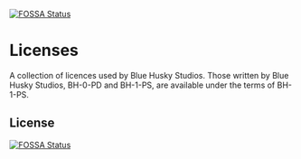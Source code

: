 [![FOSSA Status](https://app.fossa.io/api/projects/git%2Bgithub.com%2FBlueHuskyStudios%2FLicenses.svg?type=shield)](https://app.fossa.io/projects/git%2Bgithub.com%2FBlueHuskyStudios%2FLicenses?ref=badge_shield)

Licenses
========

A collection of licences used by Blue Husky Studios. Those written by Blue Husky Studios, BH-0-PD and BH-1-PS, are available under the terms of BH-1-PS.


## License
[![FOSSA Status](https://app.fossa.io/api/projects/git%2Bgithub.com%2FBlueHuskyStudios%2FLicenses.svg?type=large)](https://app.fossa.io/projects/git%2Bgithub.com%2FBlueHuskyStudios%2FLicenses?ref=badge_large)